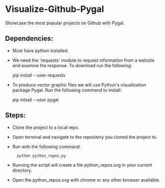 # Visualize-Github-Pygal
Showcase the most popular projects on Github with Pygal.

## Dependencies:

- Must have python installed.
- We need the 'requests' module to request information from a website and examine the response. To download run the following:

	pip install --user requests
	
- To produce vector graphic files we will use Python's visualization package Pygal. Run the following command to install:
	
	pip intsall --user pygal
	
## Steps:

- Clone the project to a local repo.
- Open terminal and navigate to the repository you cloned the project to.
- Run with the following command:
	
        python python_repos.py

- Running the script will create a file python_repos.svg in your current directory.
- Open the python_repos.svg with chrome or any other browser available.
        

    

